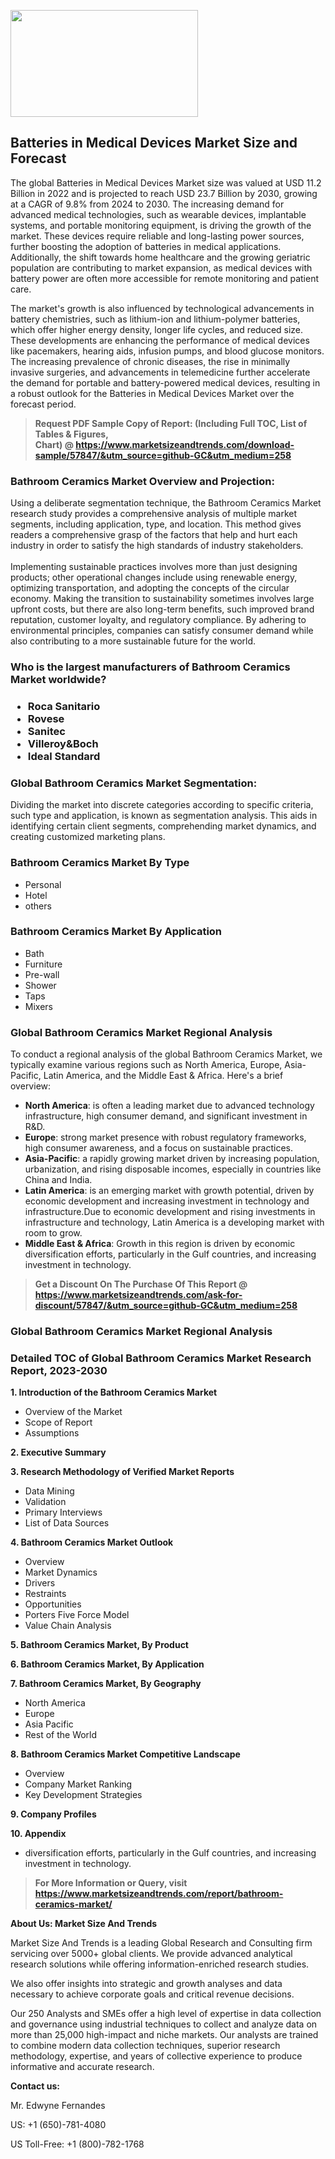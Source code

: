 <p><img class="alignnone size-medium wp-image-20088" src="https://ffe5etoiles.com/wp-content/uploads/2024/12/MST1-300x171.png" alt="" width="300" height="171" /></p><h2>Batteries in Medical Devices Market Size and Forecast</h2><p>The global Batteries in Medical Devices Market size was valued at USD 11.2 Billion in 2022 and is projected to reach USD 23.7 Billion by 2030, growing at a CAGR of 9.8% from 2024 to 2030. The increasing demand for advanced medical technologies, such as wearable devices, implantable systems, and portable monitoring equipment, is driving the growth of the market. These devices require reliable and long-lasting power sources, further boosting the adoption of batteries in medical applications. Additionally, the shift towards home healthcare and the growing geriatric population are contributing to market expansion, as medical devices with battery power are often more accessible for remote monitoring and patient care.</p><p>The market's growth is also influenced by technological advancements in battery chemistries, such as lithium-ion and lithium-polymer batteries, which offer higher energy density, longer life cycles, and reduced size. These developments are enhancing the performance of medical devices like pacemakers, hearing aids, infusion pumps, and blood glucose monitors. The increasing prevalence of chronic diseases, the rise in minimally invasive surgeries, and advancements in telemedicine further accelerate the demand for portable and battery-powered medical devices, resulting in a robust outlook for the Batteries in Medical Devices Market over the forecast period.</p></p><blockquote id="" class=""><strong>Request PDF Sample Copy of Report: (Including Full TOC, List of Tables &amp; Figures, Chart)&nbsp;@&nbsp;<strong><a href="https://www.marketsizeandtrends.com/download-sample/57847/&utm_source=github-GC&utm_medium=258" target="_blank">https://www.marketsizeandtrends.com/download-sample/57847/&utm_source=github-GC&utm_medium=258</a></strong></strong></blockquote><h3 id="" class="">Bathroom Ceramics Market&nbsp;Overview and Projection:</h3><p id="" class="">Using a deliberate segmentation technique, the Bathroom Ceramics Market research study provides a comprehensive analysis of multiple market segments, including application, type, and location. This method gives readers a comprehensive grasp of the factors that help and hurt each industry in order to satisfy the high standards of industry stakeholders. <br /> <br />Implementing sustainable practices involves more than just designing products; other operational changes include using renewable energy, optimizing transportation, and adopting the concepts of the circular economy. Making the transition to sustainability sometimes involves large upfront costs, but there are also long-term benefits, such improved brand reputation, customer loyalty, and regulatory compliance. By adhering to environmental principles, companies can satisfy consumer demand while also contributing to a more sustainable future for the world.</p><h3 id="" class="">Who is the largest manufacturers of&nbsp;Bathroom Ceramics Market worldwide?</h3><h3 class=""><p><ul><li>Roca Sanitario </li><li> Rovese </li><li> Sanitec </li><li> Villeroy&Boch </li><li> Ideal Standard</li></ul></p></h3><h3 id="" class="">Global&nbsp;Bathroom Ceramics Market Segmentation:</h3><p id="" class="">Dividing the market into discrete categories according to specific criteria, such type and application, is known as segmentation analysis. This aids in identifying certain client segments, comprehending market dynamics, and creating customized marketing plans.</p><h3 id="" class="">Bathroom Ceramics Market&nbsp;By Type</h3><p><p><ul><li>Personal </li><li> Hotel </li><li> others</p></li></ul></p></p><h3 id="" class="">Bathroom Ceramics Market&nbsp;By Application</h3><p class=""><p><ul><li>Bath </li><li> Furniture </li><li> Pre-wall </li><li> Shower </li><li> Taps </li><li> Mixers</li></ul></p></p><h3 id="" class="">Global Bathroom Ceramics Market Regional Analysis</h3><p id="" class="">To conduct a regional analysis of the global Bathroom Ceramics Market, we typically examine various regions such as North America, Europe, Asia-Pacific, Latin America, and the Middle East &amp; Africa. Here's a brief overview:</p><ul><li><strong>North America</strong>: is often a leading market due to advanced technology infrastructure, high consumer demand, and significant investment in R&amp;D.</li><li><strong>Europe</strong>: strong market presence with robust regulatory frameworks, high consumer awareness, and a focus on sustainable practices.</li><li><strong>Asia-Pacific</strong>: a rapidly growing market driven by increasing population, urbanization, and rising disposable incomes, especially in countries like China and India.</li><li><strong>Latin America</strong>: is an emerging market with growth potential, driven by economic development and increasing investment in technology and infrastructure.Due to economic development and rising investments in infrastructure and technology, Latin America is a developing market with room to grow.</li><li><strong>Middle East &amp; Africa</strong>: Growth in this region is driven by economic diversification efforts, particularly in the Gulf countries, and increasing investment in technology.</li></ul><blockquote id="" class=""><strong>Get a Discount On The Purchase Of This Report @ <strong><a href="https://www.marketsizeandtrends.com/ask-for-discount/57847/&utm_source=github-GC&utm_medium=258" target="_blank">https://www.marketsizeandtrends.com/ask-for-discount/57847/&utm_source=github-GC&utm_medium=258</a></strong></strong></blockquote><h3 id="" class="">Global Bathroom Ceramics Market Regional Analysis</h3><h3 id="" class="">Detailed TOC of Global Bathroom Ceramics Market Research Report, 2023-2030</h3><p id="" class=""><strong>1. Introduction of the Bathroom Ceramics Market</strong></p><ul><li>Overview of the Market</li><li>Scope of Report</li><li>Assumptions</li></ul><p id="" class=""><strong>2. Executive Summary</strong></p><p id="" class=""><strong>3. Research Methodology of Verified Market Reports</strong></p><ul><li>Data Mining</li><li>Validation</li><li>Primary Interviews</li><li>List of Data Sources</li></ul><p id="" class=""><strong>4. Bathroom Ceramics Market Outlook</strong></p><ul><li>Overview</li><li>Market Dynamics</li><li>Drivers</li><li>Restraints</li><li>Opportunities</li><li>Porters Five Force Model</li><li>Value Chain Analysis</li></ul><p id="" class=""><strong>5. Bathroom Ceramics Market, By Product</strong></p><p id="" class=""><strong>6. Bathroom Ceramics Market, By Application</strong></p><p id="" class=""><strong>7. Bathroom Ceramics Market, By Geography</strong></p><ul><li>North America</li><li>Europe</li><li>Asia Pacific</li><li>Rest of the World</li></ul><p id="" class=""><strong>8. Bathroom Ceramics Market Competitive Landscape</strong></p><ul><li>Overview</li><li>Company Market Ranking</li><li>Key Development Strategies</li></ul><p id="" class=""><strong>9. Company Profiles</strong></p><p id="" class=""><strong>10. Appendix</strong></p><ul><li>diversification efforts, particularly in the Gulf countries, and increasing investment in technology.</li></ul><blockquote id="" class=""><strong>For More Information or Query, visit <strong><strong><a href="https://www.marketsizeandtrends.com/report/bathroom-ceramics-market/" target="_blank">https://www.marketsizeandtrends.com/report/bathroom-ceramics-market/</a></strong></strong></strong></blockquote><p id="" class=""><strong>About Us: Market Size And Trends</strong></p><p id="" class="">Market Size And Trends is a leading Global Research and Consulting firm servicing over 5000+ global clients. We provide advanced analytical research solutions while offering information-enriched research studies.</p><p id="" class="">We also offer insights into strategic and growth analyses and data necessary to achieve corporate goals and critical revenue decisions.</p><p id="" class="">Our 250 Analysts and SMEs offer a high level of expertise in data collection and governance using industrial techniques to collect and analyze data on more than 25,000 high-impact and niche markets. Our analysts are trained to combine modern data collection techniques, superior research methodology, expertise, and years of collective experience to produce informative and accurate research.</p><p id="" class=""><strong>Contact us:</strong></p><p id="" class="">Mr. Edwyne Fernandes</p><p id="" class="">US: +1 (650)-781-4080</p><p id="" class="">US Toll-Free: +1 (800)-782-1768</p>
